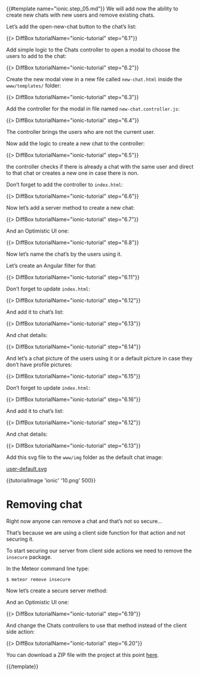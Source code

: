 {{#template name="ionic.step_05.md"}}
We will add now the ability to create new chats with new users and remove existing chats.

Let’s add the open-new-chat button to the chat’s list:

{{> DiffBox tutorialName="ionic-tutorial" step="6.1"}}

Add simple logic to the Chats controller to open a modal to choose the users to add to the chat:

{{> DiffBox tutorialName="ionic-tutorial" step="6.2"}}

Create the new modal view in a new file called `new-chat.html` inside the `www/templates/` folder:

{{> DiffBox tutorialName="ionic-tutorial" step="6.3"}}

Add the controller for the modal in file named `new-chat.controller.js`:

{{> DiffBox tutorialName="ionic-tutorial" step="6.4"}}

The controller brings the users who are not the current user.

Now add the logic to create a new chat to the controller:

{{> DiffBox tutorialName="ionic-tutorial" step="6.5"}}

the controller checks if there is already a chat with the same user and direct to that chat or creates a new one in case there is non.

Don’t forget to add the controller to `index.html`:

{{> DiffBox tutorialName="ionic-tutorial" step="6.6"}}

Now let’s add a server method to create a new chat:

{{> DiffBox tutorialName="ionic-tutorial" step="6.7"}}

And an Optimistic UI one:

{{> DiffBox tutorialName="ionic-tutorial" step="6.8"}}

Now let’s name the chat’s by the users using it.

Let’s create an Angular filter for that:

{{> DiffBox tutorialName="ionic-tutorial" step="6.11"}}

Don’t forget to update `index.html`:

{{> DiffBox tutorialName="ionic-tutorial" step="6.12"}}

And add it to chat’s list:

{{> DiffBox tutorialName="ionic-tutorial" step="6.13"}}

And chat details:

{{> DiffBox tutorialName="ionic-tutorial" step="6.14"}}

And let’s a chat picture of the users using it or a default picture in case they don’t have profile pictures:

{{> DiffBox tutorialName="ionic-tutorial" step="6.15"}}

Don’t forget to update `index.html`:

{{> DiffBox tutorialName="ionic-tutorial" step="6.16"}}

And add it to chat’s list:

{{> DiffBox tutorialName="ionic-tutorial" step="6.12"}}

And chat details:

{{> DiffBox tutorialName="ionic-tutorial" step="6.13"}}

Add this svg file to the `www/img` folder as the default chat image:

[user-default.svg](https://raw.githubusercontent.com/idanwe/ionic-cli-meteor-whatsapp-tutorial/08a077852d1e42df538fcb20b7719cd33e90c535/www/img/user-default.svg)

{{tutorialImage 'ionic' '10.png' 500}}


# Removing chat

Right now anyone can remove a chat and that’s not so secure…

That’s because we are using a client side function for that action and not securing it.

To start securing our server from client side actions we need to remove the `insecure` package.

In the Meteor command line type:

    $ meteor remove insecure

Now let’s create a secure server method:


And an Optimistic UI one:

{{> DiffBox tutorialName="ionic-tutorial" step="6.19"}}

And change the Chats controllers to use that method instead of the client side action:

{{> DiffBox tutorialName="ionic-tutorial" step="6.20"}}

You can download a ZIP file with the project at this point [here](https://github.com/idanwe/ionic-cli-meteor-whatsapp-tutorial/archive/6bc532ea61616bdf691205da0f9a133e5147822d.zip).

{{/template}}
